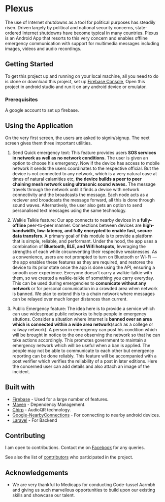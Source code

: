 # Plexus

The use of Internet shutdowns as a tool for political purposes has steadily risen. Driven largely by political and national security concerns, state-ordered Internet shutdowns have become typical in many countries. Plexus is an Android App that resorts to this very concern and enables offline emergency communication with support for multimedia messages including images, videos and audio recordings.

## Getting Started

To get this project up and running on your local machine, all you need to do is clone or download this project, set up [Firebase Console](https://firebase.google.com/docs/android/setup), Open this project in android studio and run it on any android device or emulator.

### Prerequisites

A google account to set up firebase.

## Using the Application

On the very first screen, the users are asked to signin/signup. The next screen gives them three important utilities.

1. Send Quick emergency text: This feature provides users __SOS services in network as well as no network conditions.__ 
The user is given an option to choose his emergency. Now if the device has access to mobile network it sends the users coordinates to the respective official. But the device is not connected to any network, which is a very natural case at times of natural calamities etc, __the device builds a peer to peer chaining mesh network using ultrasonic sound waves.__ The message travels through the network until it finds a device with network connectivity and the broadcasts the message. Each node acts as a reciever and broadcasts the message forward, all this is done through sound waves. Alternatively, the user also gets an option to send personalised text messages using the same technology.

2. Walkie Talkie feature: Our app connects to nearby devices in a __fully-offline__ peer-to-peer manner. Connections between devices are __high-bandwidth, low-latency, and fully encrypted to enable fast, secure data transfers__. A primary goal of this module is to provide a platform that is simple, reliable, and performant. Under the hood, the app uses a combination of __Bluetooth, BLE, and Wifi hotspots,__ leveraging the strengths of each while circumventing their respective weaknesses. As a convenience, users are not prompted to turn on Bluetooth or Wi-Fi — the app enables these features as they are required, and restores the device to its prior state once the app is done using the API, ensuring a smooth user experience. Everyone doesn't carry a walkie-talkie with them, so we created a walkie-talkie of something you carry everyday. This can be used during emergencies to __comunicate without any network__ or for personal comunication in a crowded area when network is banned. We plan to extend this to a chain network where messages can be relayed over much longer distances than current.

3. Public Emergency feature: The idea here is to provide a service which can use widespread public networks to help people in emergency situtions. Consider a situation where internet is __banned over an area which is connected within a wide area network__(such as a college or railway network). A person in emrergency can post his condition which will be brought in notice to the one observing the network so that he can take actions accordingly. This promotes government to maintain a emergency network which will be useful when a ban is applied. The people may not be able to communicate to each other but emergency reporting can be done reliably. This feature will be accompanied with a post verifier which verifies the reliability of a post in later editions. Here the concerned user can add details and also attach an image of the incident.

  
## Built with

* [Firebase](https://firebase.google.com/) - Used for a large number of features.
* [Maven](https://dl.google.com/dl/android/maven2/index.html) - Dependency Management.
* [Chirp](https://chirp.io/) - AudioQR technology.
* [Google-NearbyConnections](https://developers.google.com/nearby/connections/overview) - For connecting to nearby android devices.
* [Laravel](https://laravel.com/) - For Backend

## Contributing

I am open to contributions. Contact me on [Facebook](https://www.facebook.com/mishraprateekaries) for any queries.

See also the list of [contributors](https://github.com/thesmallstar/Plexus/contributors) who participated in the project.

## Acknowledgements
* We are very thankful to Medicaps for conducting Code-tussel Aarmbh and giving us such marvellous opportunities to build upon our existing skills and showcase our talent.
